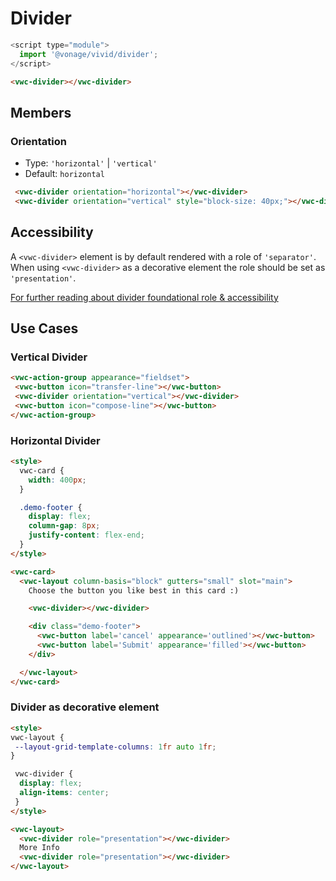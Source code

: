 # Divider

```js
<script type="module">
  import '@vonage/vivid/divider';
</script>
```

```html preview
<vwc-divider></vwc-divider>
```

## Members

### Orientation

- Type: `'horizontal'` | `'vertical'`
- Default: `horizontal`

```html preview blocks
 <vwc-divider orientation="horizontal"></vwc-divider>
 <vwc-divider orientation="vertical" style="block-size: 40px;"></vwc-divider>
```

## Accessibility

A `<vwc-divider>` element is by default rendered with a role of `'separator'`.  
When using `<vwc-divider>` as a decorative element the role should be set as `'presentation'`.

[For further reading about divider foundational role & accessibility](https://developer.mozilla.org/en-US/docs/Web/Accessibility/ARIA/Roles/separator_role)

## Use Cases

### Vertical Divider

```html preview
<vwc-action-group appearance="fieldset">
 <vwc-button icon="transfer-line"></vwc-button>
 <vwc-divider orientation="vertical"></vwc-divider>
 <vwc-button icon="compose-line"></vwc-button>
</vwc-action-group>
```

### Horizontal Divider

```html preview
<style>
  vwc-card {
    width: 400px;
  }

  .demo-footer {
    display: flex;
    column-gap: 8px;
    justify-content: flex-end;
  }
</style>

<vwc-card>
  <vwc-layout column-basis="block" gutters="small" slot="main">
    Choose the button you like best in this card :)

    <vwc-divider></vwc-divider>

    <div class="demo-footer">
      <vwc-button label='cancel' appearance='outlined'></vwc-button>
      <vwc-button label='Submit' appearance='filled'></vwc-button>
    </div>

  </vwc-layout>
</vwc-card>
```

### Divider as decorative element

```html preview
<style>
vwc-layout {
 --layout-grid-template-columns: 1fr auto 1fr;
}

 vwc-divider {
  display: flex;
  align-items: center;
 }
</style>

<vwc-layout>
  <vwc-divider role="presentation"></vwc-divider>
  More Info
  <vwc-divider role="presentation"></vwc-divider>
</vwc-layout>
```
